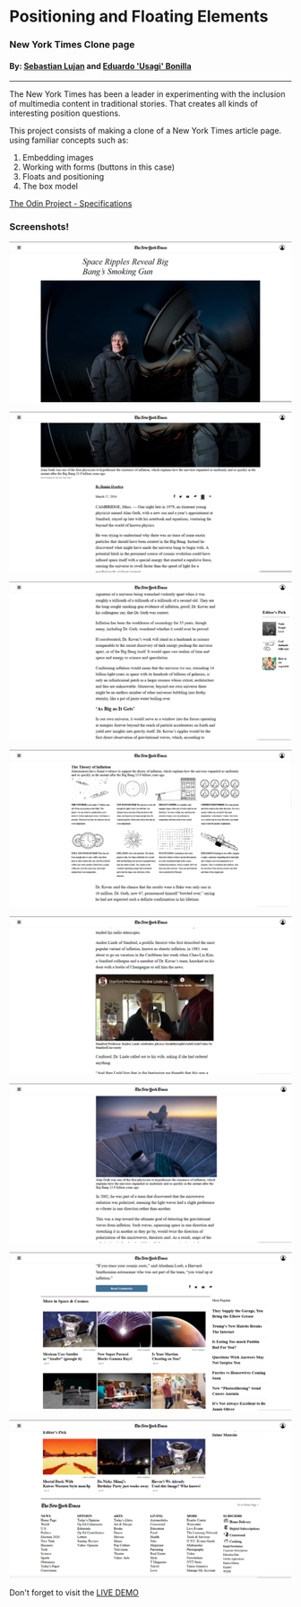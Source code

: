 # Positioning and Floating Elements
### New York Times Clone page
#### By: [Sebastian Lujan](https://github.com/sebastianlujan) and [Eduardo 'Usagi' Bonilla](https://github.com/usagib)
---
The New York Times has been a leader in experimenting with the inclusion of multimedia content in traditional stories. That creates all kinds of interesting position questions.

This project consists of making a clone of a New York Times article page. using familiar concepts such as:

1. Embedding images
2. Working with forms (buttons in this case)
3. Floats and positioning
4. The box model


[The Odin Project - Specifications](https://www.theodinproject.com/courses/html5-and-css3/lessons/positioning-and-floating-elements)

### Screenshots!

![Screenshot1](img/ss1.png)

![Screenshot1](img/ss2.png)

![Screenshot1](img/ss3.png)

![Screenshot1](img/ss4.png)

![Screenshot1](img/ss5.png)

![Screenshot1](img/ss6.png)

![Screenshot1](img/ss7.png)

![Screenshot1](img/ss8.png)

Don't forget to visit the [LIVE DEMO](https://usagib.github.io/nytclone)
